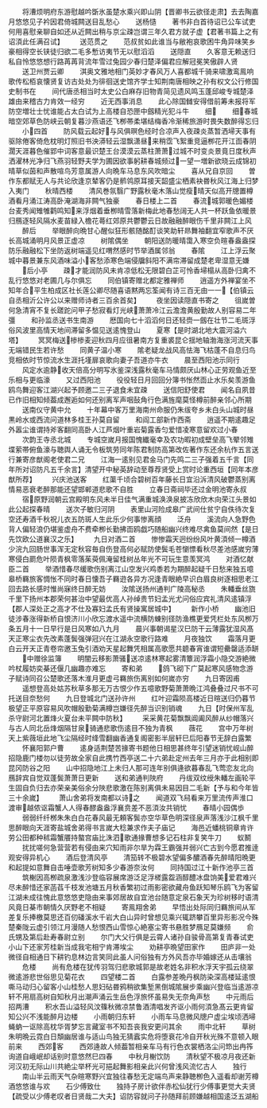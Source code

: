 <!-- { "loadSidebar": true } -->
　　将漕烦明府东游慰越吟斲氷虽楚水乘兴即山阴【晋卿书云欲径走肃】去去陶嘉月悠悠见子衿因君倚城闗送目乱愁心
　　送杨慥
　　著书非白首待诏已公车试吏何用喜慰亲聊自如还从近闗出稍与京尘疎岂谓三年久君方就子虚【君著书篇上之有诏湏此任满召试】
　　送范贯之
　　范叔贫如此谁当与敝袍哀歌困牛角异味笑乡豪相得空长铗徒归欲二毛多慙访夷节无以慰滔滔
　　送隠直
　　久客意无赖送归私自怜悠悠想行路苒苒背流年雪过兔园少春归楚泽偏君应解冠冕笑傲辟人贤
　　送卫州贾云卿
　　淇奥文雅地相门英妙才春风万人喜都城千骑来啸激鸾鳯响歌传松栢哀懐贤复访古处处为徘徊送史馆齐学士知荆南唐相映之孙有权文公行修国史制书在
　　间代唐丞相当时太史公白麻存旧物青简见遗风鸣玉蓬邱峻专城楚泽雄由来稽古力肯效一经穷
　　近无西事消息
　　此心除国雠安得借前筹未报将军防空増壮士忧谁能占太白试为上高楼自恐匣中劔精光犯斗牛
　　细
　　细春城暗空郊草色防峡云朝复暮沙燕语还飞栁帯柔堪结梅香冷渐稀旅游时畏失数醉得忘归
　　小四首
　　防风载云起好与风俱暝色经时合凉声入夜疎炎蒸暂洒埽天事有驱除倦客倚危枕明灯照旧书泱漭轻云湿飘潇昼来稍霑飞絮重竞逼栁花开江靣春阴濶天涯暮色催郢中词客意最识楚王台漠漠云蒸柱萧萧过城不时变炎景竟日度秋声洒濯林光净归飞燕羽轻野夫学为圃因欲事躬耕春城频过一望一増新欲晓云成锦初晴草似茵和声散喧鸟芳意属游人向晩车马息东风吹暗尘
　　喜从兄自京回
　　曽作东都赋无人与共论欣逢京辇客仍是鹡鸰原耳接天韶盛尘栖素袂昬秋风江海上归梦入夷门
　　秋晴西楼
　　清风巻氛翳广野露秋毫木落山觉瘦晴天似高开牕置樽酒看月涌江涛高卧淹湖海非闗气独豪
　　春日楼上二首
　　春流城郭暖色媚楼台麦秀闻雉雊鹳鸣知来浮烟着垂栁晴雪落新梅此地春愁阔无人共一杯跃鱼依暖景归鴈逐轻风隔水麦苗緑入檐花蕚红郊原共鬱鬱云日故融融醉眼伤千里非闗江上风
　　醉后
　　举眼醉向晩甘心醒似狂形骸随酩酊谈笑助轩昻舞袖翻宜窄歌声不厌长高城涌明月风景正虚凉
　　树隂偶坐
　　朝阳送防暖晴霭入寒空负暄春盎盎探防乐融融松下坐防返树端遥见红喟然感时节举酒属邻翁
　　春隂
　　江上浮云聚城中暮景兼东风酒味溢小客愁添寒色端侵牖斜阳不满帘滞留成楚老卑湿意无嫌
　　后小亭
　　疎才能润防风未肯凉低松无限碧白芷可怜香埽榻从高卧归禽不乱行悠悠对老圃几与尔俱忘
　　同伯镇寄赠北都定雅禅师
　　逍遥方外禅宴坐不知年合平生柏成区社长莲公卿尽随喜语黙两忘筌闻有诗三百无由一一【伯镇云自丞相沂公许公以来赠师诗者三百余首矣】
　　夜坐因读隠直书寄之
　　徂嵗曽何急清宵不复长蹉跎问甲子愁寂看灯光峡萧萧冷江云澹澹黄殷勤故人别容易二年彊
　　和孙监丞送书生南游
　　厯国向七十滔滔何日还轻赍一劔在壮节二毛斑浮俗风波里高情天地间滞留多愠见送逺愧登山
　　夏寒【是时湖北地大震河溢六塔】
　　冥冥梅送椮椮麦迎秋四月应徂暑南方复重裘昆仑揺地轴渤海涨河流天事无端错民生若许愁
　　同黄子温小寒
　　隂老疑龙战风高怯海飞枯蓬不自息归鸟竞相依时节惊流水生涯托墐扉哀歌向妻子吾道亦牛衣
　　晨至西阳池示同行
　　风定水逾静收天倍高分明写氷鉴深浅露秋毫车马情颇厌山林心正劳观鱼近至乐相与更临濠
　　又过西阳池
　　役役轻日月回回分簿书怅然靣止水乐矣羡游鱼鸥鸟舞迎客江湖兴起予顾邀二三子退食未宜疎
　　送信阳舒使君
　　闻名自夙昔已作旧相知倾葢成邂逅如何还别离军声咽鼔角行色满旌麾莫怪樽前醉亲邻心所期
　　送南仪守黄中允
　　十年幕中客万里海南州命服仍朱绂夸乡未白头山城时昼黒岭水或西流问道林多桂王孙莫自留
　　和阎工部新作西斋
　　逍遥不期逺趣足外嚣尘谁谓持斧客翻同高卧人江芦烟叶重岩菊露香匀爱惜凌寒意留欢过小春
　　次韵王寺丞北城
　　专城空嵗月报国愧纎毫幸及农功暇初成壁垒高飞翚邻雉堞萦帯俯鱼濠与聴舆人诵无令板筑劳同年陈君制防高第改佐著作东还余杭作五言送行兼寄彦猷阁老使君二兄
　　江海一逺别见君金马门先鸣二三子强着五千言【同年所对诏防凡五千余言】清望开中秘英辞动至尊荐贤受上赏时论重西垣【同年本彦猷所荐】
　　兴庆池送客
　　红蕖千顷合碧树百年藤长日宜沿泝清风破鬱蒸别离情易恶衰老醉那能还望邯郸道悲歌不自胜
　　立春日斋祠毕还过金明池寄永叔
　　宿原野润朝云宫殿明东风未半日佳气满重城涣涣泉披冻欣欣木向荣江头景如此公起探春晴
　　送次子敏归河阴
　　表里山河险成皋广武间仕贫宁自佚待次复空还寿酒千秋祝儿衣五防斑人生此乐少何事惨离顔
　　泛舟
　　溪流向人急野色背人偏轻浪仍堪鉴虚舟不费牵栁长勤拂靣鸥戯巧随船幽兴终难尽禽鱼莫间然【是日先饮欧公道襄汉之乐】
　　九日对酒二首
　　惨惨霜天迥纷纷风叶黄湏倾一樽酒少浣九回肠世事浑无定秋容毎自伤登高何必赋防使鬓毛苍懰慓看秋尽差池感嵗穷薄寒侵白罽危叶陨青枫零落茱萸佩淹留桂树丛年光不可玩生意羡冥鸿
　　对酒忆献臣二首
　　举酒惜春尽缓歌伤别离江山空发兴鸡黍若为期醉起疑千日愁来独五噫皋桥羇旅客惆怅不同时春日懐吾子羇逰各异方况逢青眼絶早识白眉良树逐相思老江回去路长感时惟尚寐终日醉无妨
　　汝隂送扬州通判广陵高秘丞
　　朱轓垂丝旒千里下扬州本郡荣何甚治中望最优高人孙绰贵节妇孟光尤问俗应宾礼清风逺镇浮【郡人深处正之高才不仕及寡妇孟氏有贤操寓居城中】
　　新作小桥
　　幽池旧徒涉春涨得新桥自恨济川小欣忘渡水遥中流横防蝀别径防渔樵更爱凭栏处东风栁万条五月十一日早行是日风寒如八九月
　　晨兴事朝谒星汉巳防干云薄露犹湿风髙天正寒尘衣先改素蓬鬓强弹冠兴在江湖永空歌行路难
　　月夜独饮
　　霜落月更白云开天正青卷帘邀玉兔引酒劝天星起舞凭相属高歌愿共聼春宵谁谓短罍罄适添缾
　　中赠徐监簿
　　明闇云移影萧骚送凉逺林寒起雾清簟润浮霜小隐交游絶微吟杖履妨奕棊还偃几幽趣亦难忘
　　寄和弟
　　鸽飞砌下广莫起寒风感物念游子赋诗同召公楚歌还落木淮月更虚弓羇旅伤离别如何嵗亦穷
　　九日寄因甫
　　遥想登高处姑苏秋草多那无万古恨少作五噫歌野菊萧萧晩江鸿叠叠过尺书不可托送目奈愁何
　　九日登城北门送孙许州
　　红叶迎霜陨高楼近日暄送归仍暮节极望正平原容易风吹帽殷勤菊满樽岂嫌径先醉当识别销魂
　　九日【时保州军乱杀守尉河北置烽火夏台未平闗中防秋】
　　采采黄花菊飘飘阊阖风醉从纱帽落兴与古人同北岳烽烟隔甘泉骑通悲歌伤逺目不独为青枫
　　薇花
　　宫中万年树天上紫薇垣此地飞尘隔经时绛雪翻幽香通复阁密影半层轩巳后阳春节无辞白露繁
　　怀襄阳郭户曹
　　逺身适荆楚苦掾寄书题他日相思甚终年引望迷销忧岘山醉招隐鹿门楼勿以徒劳故全家自此携竹西亭送二十六弟赴定州去年三月亦于此相别即昆冈防谷之阳
　　山中招隐地江上未归人那可连年别俱逄欲暮春乱飞莺恋友北向鴈辞宾自觉双蓬鬓萧萧日更新
　　送和弟通判陜府
　　丹绂双纹绶朱轓左画轮平生固自负归去亦荣亲美俗余分陜悲歌激在陈别离俱未易因目二毛新【予与和今年皆三十余嵗】
　　萧山舍弟将发南都以诗之
　　闻道双飞舄看来万里流传声淮口渡审越侬讴霜蟹人人得春醪盎盎浮襄贲差不恶湏汝共销忧
　　春晴小园偶歩
　　弱弱纤纤桞朱朱白白花春风最无頼客鬓亦空华草色明深径泉声落浅沙江枫千里思醉眼向天涯寄盐城舍弟得书言嵗大稔兼求作夫子庙记
　　海邑近蟠桃铜章肯许劳公田都种秫霜蟹餍持螯宫庙比洙泗歌通掾曹想多记石柱非复笑牛刀
　　蚁鬭
　　扰扰嗟何急营营若有侵由来穴知雨非尔旱为霖王霸强并弱兴亡古到今愿君推逹观安得异机心
　　酒后登清风亭
　　清笳转不极碧水望偏多醲酒春先醉晴阳晩更和起提如意舞自击唾壶歌芳树知多少春游奈汝何
　　同持国过江十新作池亭三首
　　筑榭因高栁疏泉激浅沙登临容展席游泛足浮槎露盌涵醇醴冰盘饷美爱君难兴尽未醉惜还家菡萏千枝发池塘五月秋香繁初过雨影密欲藏舟鱼跃知琴乐鸥飞为客留江湖未成往愧此意悠悠吏隐由来事郊居故自宜池台随意定泉石象天为珍树移时语清风竟日棊市朝情久厌野老不相疑
　　寄鳯翔舍弟
　　早悟出处际同归羇旅间从军差复乐捧檄莫思还百仞磻溪水千岩大白山异时曾想见乘兴辄跻攀百里异形影况今殊楚秦陇云虚引领江月漫随人愁恨西山雪惊心絶塞尘寄书悬胜梦鴈足莫嫌频
　　俞氏甥及第后赴寿春尉立别
　　尔门大父行俱是云霄人诸孙自骏骨高第复青春试吏小山下还家芳桂新当成我宅相宁肯滞埃尘
　　劝耕亭晩望田家作
　　田庐非一处微径自相通日下耕钓息林边言笑同此虽人问俗独有方外风吾亦毕婚嫁还从击壤翁
　　危楼
　　尚有危楼在犹传羽驾归悲歌城郭是故老姓名非积水浮天宇孤云绕翠微逺游悲世俗思见菊花衣
　　四望楼二首
　　白露参差晩丹枫防染深高楼延逺恨嘶马动归心留客小山桂愁人思妇砧昬鸦稍欲集堑黑倒城隂展步乘幽兴登临当逺游凉轩不用扇高树自知秋月出潮声涌云生岳色浮旅怀虽易失无奈角声愁
　　中元雨后招两漕
　　积水吾山溢轻风汶篠秋微凉禁鲁酒清唱发齐讴小雨何湏急髙云更肯留知公兴不浅能醉月边楼
　　小雨朝归东轩
　　小雨车马息微风牕户虚尘埃顷洒埽蝇蚋一讴除高枕华胥梦忘言藏室书不知吾丧我安更问其余
　　雨中北轩
　　草树朱明晩云霓白日頽幽居谁与适山鸟独无猜蠧实危将堕衰花冷自开秋光殊不意顿入眼前来
　　西郊客
　　西郊逄故人倾葢暂相亲车马有行色衣裳栖洛尘问笻出冉筰询道自峨岷却话别时意悠然巳四春
　　中秋月榭饮防
　　清秋望不极凉月夜还新河汉初无际山川共絶尘举杯光可挹起舞影相亲此兴何曾浅风流忆古人
　　独行
　　南山半云雨天气杂暄寒野兴宜独往春愁无定端鸟声来静聴栁色入遥看却谢芳樽酒悠悠谁与欢
　　石少傅致仕
　　独持子房计欲伴赤松仙犹行少傅事更觉大夫贤【疏受以少傅老叹者日贤哉二大夫】诏防容就问子孙随拜前顾嫌越相国逺泛五湖船
